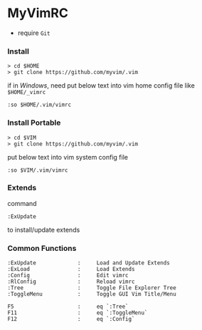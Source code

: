# MyVimRC

* require `Git`

### Install

```
> cd $HOME
> git clone https://github.com/myvim/.vim
```
if in *Windows*, need put below text into vim home config file like ```$HOME/_vimrc```
```
:so $HOME/.vim/vimrc
```

### Install Portable

```
> cd $VIM
> git clone https://github.com/myvim/.vim
```
put below text into vim system config file
```
:so $VIM/.vim/vimrc
```

### Extends
command
```
:ExUpdate
```
to install/update extends

### Common Functions

```
:ExUpdate             :     Load and Update Extends
:ExLoad               :     Load Extends
:Config               :     Edit vimrc
:RlConfig             :     Reload vimrc
:Tree                 :     Toggle File Explorer Tree
:ToggleMenu           :     Toggle GUI Vim Title/Menu

F5                    :     eq `:Tree`
F11                   :     eq `:ToggleMenu`
F12                   :     eq `:Config`
```
